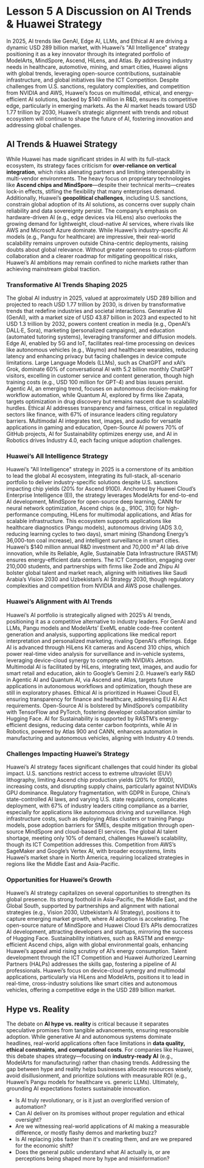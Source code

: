 # Lesson 5 A Discussion on AI Trends & Huawei Strategy
In 2025, AI trends like GenAI, Edge AI, LLMs, and Ethical AI are driving a dynamic USD 289 billion market, with Huawei’s "All Intelligence" strategy positioning it as a key innovator through its integrated portfolio of ModelArts, MindSpore, Ascend, HiLens, and Atlas. By addressing industry needs in healthcare, automotive, mining, and smart cities, Huawei aligns with global trends, leveraging open-source contributions, sustainable infrastructure, and global initiatives like the ICT Competition. Despite challenges from U.S. sanctions, regulatory complexities, and competition from NVIDIA and AWS, Huawei’s focus on multimodal, ethical, and energy-efficient AI solutions, backed by $140 million in R&D, ensures its competitive edge, particularly in emerging markets. As the AI market heads toward USD 1.77 trillion by 2030, Huawei’s strategic alignment with trends and robust ecosystem will continue to shape the future of AI, fostering innovation and addressing global challenges.

## AI Trends & Huawei Strategy
While Huawei has made significant strides in AI with its full-stack ecosystem, its strategy faces criticism for **over-reliance on vertical integration**, which risks alienating partners and limiting interoperability in multi-vendor environments. The heavy focus on proprietary technologies like **Ascend chips and MindSpore**—despite their technical merits—creates lock-in effects, stifling the flexibility that many enterprises demand. Additionally, Huawei’s **geopolitical challenges**, including U.S. sanctions, constrain global adoption of its AI solutions, as concerns over supply chain reliability and data sovereignty persist. The company’s emphasis on hardware-driven AI (e.g., edge devices via HiLens) also overlooks the growing demand for lightweight, cloud-native AI services, where rivals like AWS and Microsoft Azure dominate. While Huawei’s industry-specific AI models (e.g., Pangu for healthcare) are impressive, their real-world scalability remains unproven outside China-centric deployments, raising doubts about global relevance. Without greater openness to cross-platform collaboration and a clearer roadmap for mitigating geopolitical risks, Huawei’s AI ambitions may remain confined to niche markets rather than achieving mainstream global traction.

### Transformative AI Trends Shaping 2025
The global AI industry in 2025, valued at approximately USD 289 billion and projected to reach USD 1.77 trillion by 2030, is driven by transformative trends that redefine industries and societal interactions. Generative AI (GenAI), with a market size of USD 43.87 billion in 2023 and expected to hit USD 1.3 trillion by 2032, powers content creation in media (e.g., OpenAI’s DALL·E, Sora), marketing (personalized campaigns), and education (automated tutoring systems), leveraging transformer and diffusion models. Edge AI, enabled by 5G and IoT, facilitates real-time processing on devices like autonomous vehicles (e.g., Waymo) and healthcare wearables, reducing latency and enhancing privacy but facing challenges in device compute limitations. Large Language Models (LLMs), such as ChatGPT and xAI’s Grok, dominate 60% of conversational AI with 5.2 billion monthly ChatGPT visitors, excelling in customer service and content generation, though high training costs (e.g., USD 100 million for GPT-4) and bias issues persist. Agentic AI, an emerging trend, focuses on autonomous decision-making for workflow automation, while Quantum AI, explored by firms like Zapata, targets optimization in drug discovery but remains nascent due to scalability hurdles. Ethical AI addresses transparency and fairness, critical in regulated sectors like finance, with 67% of insurance leaders citing regulatory barriers. Multimodal AI integrates text, images, and audio for versatile applications in gaming and education, Open-Source AI powers 70% of GitHub projects, AI for Sustainability optimizes energy use, and AI in Robotics drives Industry 4.0, each facing unique adoption challenges.

### Huawei’s All Intelligence Strategy
Huawei’s "All Intelligence" strategy in 2025 is a cornerstone of its ambition to lead the global AI ecosystem, integrating its full-stack, all-scenario portfolio to deliver industry-specific solutions despite U.S. sanctions impacting chip yields (20% for Ascend 910D). Anchored by Huawei Cloud’s Enterprise Intelligence (EI), the strategy leverages ModelArts for end-to-end AI development, MindSpore for open-source deep learning, CANN for neural network optimization, Ascend chips (e.g., 910C, 310) for high-performance computing, HiLens for multimodal applications, and Atlas for scalable infrastructure. This ecosystem supports applications like healthcare diagnostics (Pangu models), autonomous driving (ADS 3.0, reducing learning cycles to two days), smart mining (Shandong Energy’s 36,000-ton coal increase), and intelligent surveillance in smart cities. Huawei’s $140 million annual R&D investment and 70,000 m² AI lab drive innovation, while its Reliable, Agile, Sustainable Data Infrastructure (RASTM) ensures energy-efficient data centers. The ICT Competition, engaging over 210,000 students, and partnerships with firms like Zode and Zhipu AI bolster global talent and market reach, aligning with initiatives like Saudi Arabia’s Vision 2030 and Uzbekistan’s AI Strategy 2030, though regulatory complexities and competition from NVIDIA and AWS pose challenges.

### Huawei’s Alignment with AI Trends
Huawei’s AI portfolio is strategically aligned with 2025’s AI trends, positioning it as a competitive alternative to industry leaders. For GenAI and LLMs, Pangu models and ModelArts’ ExeML enable code-free content generation and analysis, supporting applications like medical report interpretation and personalized marketing, rivaling OpenAI’s offerings. Edge AI is advanced through HiLens Kit cameras and Ascend 310 chips, which power real-time video analysis for surveillance and in-vehicle systems, leveraging device-cloud synergy to compete with NVIDIA’s Jetson. Multimodal AI is facilitated by HiLens, integrating text, images, and audio for smart retail and education, akin to Google’s Gemini 2.0. Huawei’s early R&D in Agentic AI and Quantum AI, via Ascend and Atlas, targets future applications in autonomous workflows and optimization, though these are still in exploratory phases. Ethical AI is prioritized in Huawei Cloud EI, ensuring transparency for finance and healthcare, addressing EU AI Act requirements. Open-Source AI is bolstered by MindSpore’s compatibility with TensorFlow and PyTorch, fostering developer collaboration similar to Hugging Face. AI for Sustainability is supported by RASTM’s energy-efficient designs, reducing data center carbon footprints, while AI in Robotics, powered by Atlas 900 and CANN, enhances automation in manufacturing and autonomous vehicles, aligning with Industry 4.0 trends.

### Challenges Impacting Huawei’s Strategy
Huawei’s AI strategy faces significant challenges that could hinder its global impact. U.S. sanctions restrict access to extreme ultraviolet (EUV) lithography, limiting Ascend chip production yields (20% for 910D), increasing costs, and disrupting supply chains, particularly against NVIDIA’s GPU dominance. Regulatory fragmentation, with GDPR in Europe, China’s state-controlled AI laws, and varying U.S. state regulations, complicates deployment, with 67% of industry leaders citing compliance as a barrier, especially for applications like autonomous driving and surveillance. High infrastructure costs, such as deploying Atlas clusters or training Pangu models, pose adoption barriers for SMEs, despite mitigation through open-source MindSpore and cloud-based EI services. The global AI talent shortage, meeting only 10% of demand, challenges Huawei’s scalability, though its ICT Competition addresses this. Competition from AWS’s SageMaker and Google’s Vertex AI, with broader ecosystems, limits Huawei’s market share in North America, requiring localized strategies in regions like the Middle East and Asia-Pacific.

### Opportunities for Huawei’s Growth
Huawei’s AI strategy capitalizes on several opportunities to strengthen its global presence. Its strong foothold in Asia-Pacific, the Middle East, and the Global South, supported by partnerships and alignment with national strategies (e.g., Vision 2030, Uzbekistan’s AI Strategy), positions it to capture emerging market growth, where AI adoption is accelerating. The open-source nature of MindSpore and Huawei Cloud EI’s APIs democratizes AI development, attracting developers and startups, mirroring the success of Hugging Face. Sustainability initiatives, such as RASTM and energy-efficient Ascend chips, align with global environmental goals, enhancing Huawei’s appeal amid rising scrutiny of AI’s energy consumption. Talent development through the ICT Competition and Huawei Authorized Learning Partners (HALPs) addresses the skills gap, fostering a pipeline of AI professionals. Huawei’s focus on device-cloud synergy and multimodal applications, particularly via HiLens and ModelArts, positions it to lead in real-time, cross-industry solutions like smart cities and autonomous vehicles, offering a competitive edge in the USD 289 billion market.

## Hype vs. Reality
The debate on **AI hype vs. reality** is critical because it separates speculative promises from tangible advancements, ensuring responsible adoption. While generative AI and autonomous systems dominate headlines, real-world applications often face limitations in **data quality, ethical constraints, and computational costs**. For companies like Huawei, this debate shapes strategy—focusing on **industry-ready AI** (e.g., ModelArts for manufacturing) rather than chasing trends. Addressing the gap between hype and reality helps businesses allocate resources wisely, avoid disillusionment, and prioritize solutions with measurable ROI (e.g., Huawei’s Pangu models for healthcare vs. generic LLMs). Ultimately, grounding AI expectations fosters sustainable innovation.

- Is AI truly revolutionary, or is it just an overglorified version of automation?
- Can AI deliver on its promises without proper regulation and ethical oversight?
- Are we witnessing real-world applications of AI making a measurable difference, or mostly flashy demos and marketing buzz?
- Is AI replacing jobs faster than it's creating them, and are we prepared for the economic shift?
- Does the general public understand what AI actually is, or are perceptions being shaped more by hype and misinformation?
